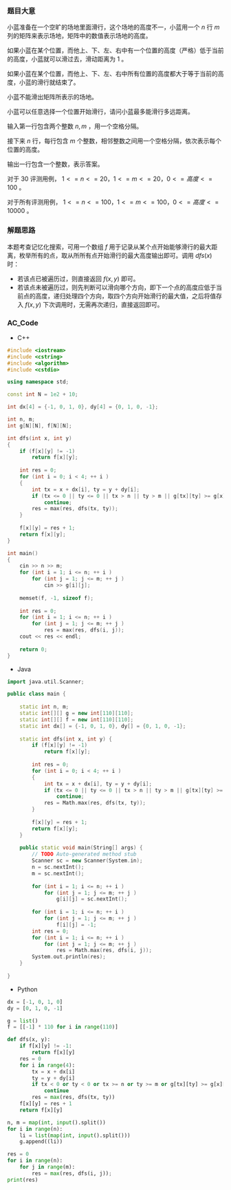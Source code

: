 ### 题目大意
小蓝准备在一个空旷的场地里面滑行，这个场地的高度不一，小蓝用一个 $n$ 行 $m$ 列的矩阵来表示场地，矩阵中的数值表示场地的高度。

如果小蓝在某个位置，而他上、下、左、右中有一个位置的高度（严格）低于当前的高度，小蓝就可以滑过去，滑动距离为 $1$ 。

如果小蓝在某个位置，而他上、下、左、右中所有位置的高度都大于等于当前的高度，小蓝的滑行就结束了。

小蓝不能滑出矩阵所表示的场地。

小蓝可以任意选择一个位置开始滑行，请问小蓝最多能滑行多远距离。

输入第一行包含两个整数 $n, m$ ，用一个空格分隔。

接下来 $n$ 行，每行包含 $m$ 个整数，相邻整数之间用一个空格分隔，依次表示每个位置的高度。

输出一行包含一个整数，表示答案。

对于 $30%$ 评测用例， $1 <= n <= 20，1 <= m <= 20，0 <= 高度 <= 100$ 。

对于所有评测用例， $1 <= n <= 100，1 <= m <= 100，0 <= 高度 <= 10000$ 。

### 解题思路
本题考查记忆化搜索，可用一个数组 $f$ 用于记录从某个点开始能够滑行的最大距离，枚举所有的点，取从所所有点开始滑行的最大高度输出即可。调用 $dfs(x)$ 时：

+ 若该点已被遍历过，则直接返回 $f(x, y)$ 即可。
+ 若该点未被遍历过，则先判断可以滑向哪个方向，即下一个点的高度应低于当前点的高度，递归处理四个方向，取四个方向开始滑行的最大值，之后将值存入 $f(x, y)$ 下次调用时，无需再次递归，直接返回即可。

### AC_Code

+ C++

```CPP
#include <iostream>
#include <cstring>
#include <algorithm>
#include <cstdio>

using namespace std;

const int N = 1e2 + 10;

int dx[4] = {-1, 0, 1, 0}, dy[4] = {0, 1, 0, -1};

int n, m;
int g[N][N], f[N][N];

int dfs(int x, int y)
{
    if (f[x][y] != -1)
        return f[x][y];
    
    int res = 0;
    for (int i = 0; i < 4; ++ i )
    {
        int tx = x + dx[i], ty = y + dy[i];
        if (tx <= 0 || ty <= 0 || tx > n || ty > m || g[tx][ty] >= g[x][y])
            continue;
        res = max(res, dfs(tx, ty));
    }
    
    f[x][y] = res + 1;
    return f[x][y];
}

int main()
{
    cin >> n >> m;
    for (int i = 1; i <= n; ++ i )
        for (int j = 1; j <= m; ++ j )
            cin >> g[i][j];
    
    memset(f, -1, sizeof f);
    
    int res = 0;
    for (int i = 1; i <= n; ++ i )
        for (int j = 1; j <= m; ++ j )
            res = max(res, dfs(i, j));
    cout << res << endl;
    
    return 0;
}
```

+ Java

```cpp
import java.util.Scanner;

public class main {
	
	static int n, m;
	static int[][] g = new int[110][110];
	static int[][] f = new int[110][110];
	static int dx[] = {-1, 0, 1, 0}, dy[] = {0, 1, 0, -1};
	
	static int dfs(int x, int y) {
		if (f[x][y] != -1)
	        return f[x][y];
	    
	    int res = 0;
	    for (int i = 0; i < 4; ++ i )
	    {
	        int tx = x + dx[i], ty = y + dy[i];
	        if (tx <= 0 || ty <= 0 || tx > n || ty > m || g[tx][ty] >= g[x][y])
	            continue;
	        res = Math.max(res, dfs(tx, ty));
	    }
	    
	    f[x][y] = res + 1;
	    return f[x][y];
	}
	
	public static void main(String[] args) {
		// TODO Auto-generated method stub
		Scanner sc = new Scanner(System.in);
		n = sc.nextInt();
		m = sc.nextInt();
		
		for (int i = 1; i <= n; ++ i )
	        for (int j = 1; j <= m; ++ j )
	        	g[i][j] = sc.nextInt();
		
		for (int i = 1; i <= n; ++ i )
	        for (int j = 1; j <= m; ++ j )
	        	f[i][j] = -1; 
		int res = 0;
		for (int i = 1; i <= n; ++ i )
	        for (int j = 1; j <= m; ++ j )
	        	res = Math.max(res, dfs(i, j));
		System.out.println(res);
	}
	
}
```

- Python

```python
dx = [-1, 0, 1, 0]
dy = [0, 1, 0, -1]

g = list()
f = [[-1] * 110 for i in range(110)]

def dfs(x, y):
    if f[x][y] != -1:
        return f[x][y]
    res = 0
    for i in range(4):
        tx = x + dx[i]
        ty = y + dy[i]
        if tx < 0 or ty < 0 or tx >= n or ty >= m or g[tx][ty] >= g[x][y]:
            continue
        res = max(res, dfs(tx, ty))
    f[x][y] = res + 1
    return f[x][y]

n, m = map(int, input().split())
for i in range(n):
    li = list(map(int, input().split()))
    g.append((li))

res = 0
for i in range(n):
    for j in range(m):
        res = max(res, dfs(i, j));
print(res)
```